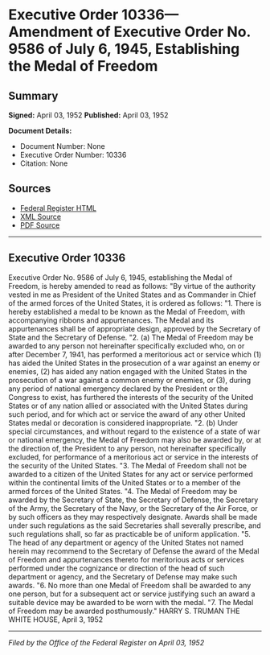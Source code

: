 # Executive Order 10336—Amendment of Executive Order No. 9586 of July 6, 1945, Establishing the Medal of Freedom

## Summary

**Signed:** April 03, 1952
**Published:** April 03, 1952

**Document Details:**
- Document Number: None
- Executive Order Number: 10336
- Citation: None

## Sources
- [Federal Register HTML](https://www.presidency.ucsb.edu/documents/executive-order-10336-amendment-executive-order-no-9586-july-6-1945-establishing-the-medal)
- [XML Source](None)
- [PDF Source](None)

---

## Executive Order 10336

Executive Order No. 9586 of July 6, 1945, establishing the Medal of Freedom, is hereby amended to read as follows:
"By virtue of the authority vested in me as President of the United States and as Commander in Chief of the armed forces of the United States, it is ordered as follows:
"1. There is hereby established a medal to be known as the Medal of Freedom, with accompanying ribbons and appurtenances. The Medal and its appurtenances shall be of appropriate design, approved by the Secretary of State and the Secretary of Defense.
"2. (a) The Medal of Freedom may be awarded to any person not hereinafter specifically excluded who, on or after December 7, 1941, has performed a meritorious act or service which (1) has aided the United States in the prosecution of a war against an enemy or enemies, (2) has aided any nation engaged with the United States in the prosecution of a war against a common enemy or enemies, or (3), during any period of national emergency declared by the President or the Congress to exist, has furthered the interests of the security of the United States or of any nation allied or associated with the United States during such period, and for which act or service the award of any other United States medal or decoration is considered inappropriate.
"2. (b) Under special circumstances, and without regard to the existence of a state of war or national emergency, the Medal of Freedom may also be awarded by, or at the direction of, the President to any person, not hereinafter specifically excluded, for performance of a meritorious act or service in the interests of the security of the United States.
"3. The Medal of Freedom shall not be awarded to a citizen of the United States for any act or service performed within the continental limits of the United States or to a member of the armed forces of the United States.
"4. The Medal of Freedom may be awarded by the Secretary of State, the Secretary of Defense, the Secretary of the Army, the Secretary of the Navy, or the Secretary of the Air Force, or by such officers as they may respectively designate. Awards shall be made under such regulations as the said Secretaries shall severally prescribe, and such regulations shall, so far as practicable be of uniform application.
"5. The head of any department or agency of the United States not named herein may recommend to the Secretary of Defense the award of the Medal of Freedom and appurtenances thereto for meritorious acts or services performed under the cognizance or direction of the head of such department or agency, and the Secretary of Defense may make such awards.
"6. No more than one Medal of Freedom shall be awarded to any one person, but for a subsequent act or service justifying such an award a suitable device may be awarded to be worn with the medal.
"7. The Medal of Freedom may be awarded posthumously."
HARRY S. TRUMAN
THE WHITE HOUSE,
April 3, 1952

---

*Filed by the Office of the Federal Register on April 03, 1952*
